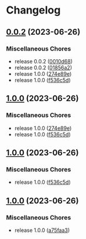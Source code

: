 # Changelog

## [0.0.2](https://github.com/josephdaw/http/compare/v1.0.0...v0.0.2) (2023-06-26)


### Miscellaneous Chores

* release 0.0.2 ([0010d68](https://github.com/josephdaw/http/commit/0010d68e3bbca462814bcb3934d8d42be26a0e84))
* release 0.0.2 ([01856a2](https://github.com/josephdaw/http/commit/01856a24043b964652dc017934d966f888e0648a))
* release 1.0.0 ([274e89e](https://github.com/josephdaw/http/commit/274e89ec264d22ae48a6d58492f2f83cc2701248))
* release 1.0.0 ([f536c5d](https://github.com/josephdaw/http/commit/f536c5df9f15d7759877c7fb1f9b3c946df3aaa9))

## [1.0.0](https://github.com/josephdaw/http/compare/v1.0.0...v1.0.0) (2023-06-26)


### Miscellaneous Chores

* release 1.0.0 ([274e89e](https://github.com/josephdaw/http/commit/274e89ec264d22ae48a6d58492f2f83cc2701248))
* release 1.0.0 ([f536c5d](https://github.com/josephdaw/http/commit/f536c5df9f15d7759877c7fb1f9b3c946df3aaa9))

## [1.0.0](https://github.com/josephdaw/http/compare/v1.0.0...v1.0.0) (2023-06-26)


### Miscellaneous Chores

* release 1.0.0 ([f536c5d](https://github.com/josephdaw/http/commit/f536c5df9f15d7759877c7fb1f9b3c946df3aaa9))

## [1.0.0](https://github.com/josephdaw/http/compare/v0.0.1...v1.0.0) (2023-06-26)


### Miscellaneous Chores

* release 1.0.0 ([a75faa3](https://github.com/josephdaw/http/commit/a75faa3ebccf412abe5f8889d42b54cab919c676))
